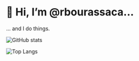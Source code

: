# 👋 Hi, I’m @rbourassaca...
... and I do things.

![GitHub stats](https://github-readme-stats.vercel.app/api?username=rbourassaca&bg_color=45,21252b,182d46&title_color=fff&text_color=fff)

![Top Langs](https://github-readme-stats.vercel.app/api/top-langs/?username=rbourassaca&show_icons=true&bg_color=45,21252b,182d46&title_color=fff&text_color=fff)

